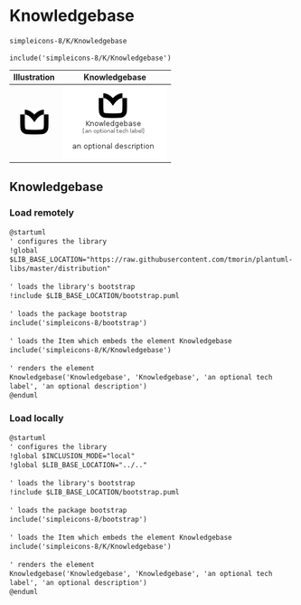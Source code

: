 # Knowledgebase


```text
simpleicons-8/K/Knowledgebase
```

```text
include('simpleicons-8/K/Knowledgebase')
```



| Illustration | Knowledgebase |
| :---: | :---: |
| ![illustration for Illustration](../../simpleicons-8/K/Knowledgebase.png) | ![illustration for Knowledgebase](../../simpleicons-8/K/Knowledgebase.Local.png) |




## Knowledgebase

### Load remotely
```plantuml
@startuml
' configures the library
!global $LIB_BASE_LOCATION="https://raw.githubusercontent.com/tmorin/plantuml-libs/master/distribution"

' loads the library's bootstrap
!include $LIB_BASE_LOCATION/bootstrap.puml

' loads the package bootstrap
include('simpleicons-8/bootstrap')

' loads the Item which embeds the element Knowledgebase
include('simpleicons-8/K/Knowledgebase')

' renders the element
Knowledgebase('Knowledgebase', 'Knowledgebase', 'an optional tech label', 'an optional description')
@enduml
```

### Load locally
```plantuml
@startuml
' configures the library
!global $INCLUSION_MODE="local"
!global $LIB_BASE_LOCATION="../.."

' loads the library's bootstrap
!include $LIB_BASE_LOCATION/bootstrap.puml

' loads the package bootstrap
include('simpleicons-8/bootstrap')

' loads the Item which embeds the element Knowledgebase
include('simpleicons-8/K/Knowledgebase')

' renders the element
Knowledgebase('Knowledgebase', 'Knowledgebase', 'an optional tech label', 'an optional description')
@enduml
```

